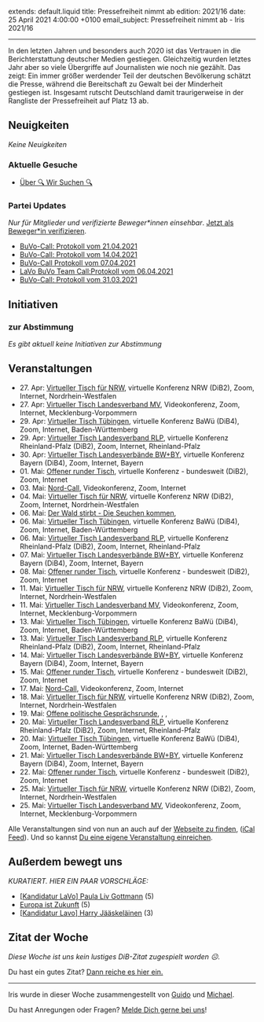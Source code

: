 
extends: default.liquid
title: Pressefreiheit nimmt ab
edition: 2021/16
date: 25 April 2021 4:00:00 +0100
email_subject: Pressefreiheit nimmt ab - Iris 2021/16

---
In den letzten Jahren und besonders auch 2020 ist das Vertrauen in die Berichterstattung deutscher Medien gestiegen. Gleichzeitig wurden letztes Jahr aber so viele Übergriffe auf Journalisten wie noch nie gezählt.
Das zeigt: Ein immer größer werdender Teil der deutschen Bevölkerung schätzt die Presse, während die Bereitschaft zu Gewalt bei der Minderheit gestiegen ist. Insgesamt rutscht Deutschland damit traurigerweise in der Rangliste der Pressefreiheit auf Platz 13 ab.

## Neuigkeiten

_Keine Neuigkeiten_

### Aktuelle Gesuche

 - [Über 🔍 Wir Suchen 🔍](https://marktplatz.dib.de/t/ueber-wir-suchen/8837)

### Partei Updates

_Nur für Mitglieder und verifizierte Beweger\*innen einsehbar_. [Jetzt als Beweger\*in verifizieren](https://dib.de/bewegerin-werden/).

 - [BuVo-Call: Protokoll vom 21.04.2021](https://marktplatz.dib.de/t/buvo-call-protokoll-vom-21-04-2021/37797)
 - [BuVo-Call: Protokoll vom 14.04.2021](https://marktplatz.dib.de/t/buvo-call-protokoll-vom-14-04-2021/37747)
 - [BuVo-Call Protokoll vom 07.04.2021](https://marktplatz.dib.de/t/buvo-call-protokoll-vom-07-04-2021/37625)
 - [LaVo BuVo Team Call:Protokoll vom 06.04.2021](https://marktplatz.dib.de/t/lavo-buvo-team-call-protokoll-vom-06-04-2021/37622)
 - [BuVo-Call: Protokoll vom 31.03.2021](https://marktplatz.dib.de/t/buvo-call-protokoll-vom-31-03-2021/37602)

## Initiativen

### zur Abstimmung
_Es gibt aktuell keine Initiativen zur Abstimmung_

## Veranstaltungen

 - 27.&nbsp;Apr: [Virtueller Tisch für NRW](https://dib.de/veranstaltungen/virtueller-tisch-landesverbaende-bwby-2021-04-27/), virtuelle Konferenz NRW (DiB2), Zoom, Internet, Nordrhein-Westfalen
 - 27.&nbsp;Apr: [Virtueller Tisch Landesverband MV](https://dib.de/veranstaltungen/mv-call-2021-04-27/), Videokonferenz, Zoom, Internet, Mecklenburg-Vorpommern
 - 29.&nbsp;Apr: [Virtueller Tisch Tübingen](https://dib.de/veranstaltungen/virtueller-tisch-tuebingen-2021-04-29/), virtuelle Konferenz BaWü (DiB4), Zoom, Internet, Baden-Württemberg
 - 29.&nbsp;Apr: [Virtueller Tisch Landesverband RLP](https://dib.de/veranstaltungen/virtueller-tisch-landesverband-rlp-2021-04-29/), virtuelle Konferenz Rheinland-Pfalz (DiB2), Zoom, Internet, Rheinland-Pfalz
 - 30.&nbsp;Apr: [Virtueller Tisch Landesverbände BW+BY](https://dib.de/veranstaltungen/virtueller-tisch-landesverbaende-bwby-2-2021-04-30/), virtuelle Konferenz Bayern (DiB4), Zoom, Internet, Bayern
 - 01.&nbsp;Mai: [Offener runder Tisch](https://dib.de/veranstaltungen/offener-runder-tisch-2021-05-01/), virtuelle Konferenz - bundesweit (DiB2), Zoom, Internet
 - 03.&nbsp;Mai: [Nord-Call](https://dib.de/veranstaltungen/nord-call-2021-05-03/), Videokonferenz, Zoom, Internet
 - 04.&nbsp;Mai: [Virtueller Tisch für NRW](https://dib.de/veranstaltungen/virtueller-tisch-landesverbaende-bwby-2021-05-04/), virtuelle Konferenz NRW (DiB2), Zoom, Internet, Nordrhein-Westfalen
 - 06.&nbsp;Mai: [Der Wald stirbt - Die Seuchen kommen](https://dib.de/veranstaltungen/der-wald-stirbt-die-seuchen-kommen/), 
 - 06.&nbsp;Mai: [Virtueller Tisch Tübingen](https://dib.de/veranstaltungen/virtueller-tisch-tuebingen-2021-05-06/), virtuelle Konferenz BaWü (DiB4), Zoom, Internet, Baden-Württemberg
 - 06.&nbsp;Mai: [Virtueller Tisch Landesverband RLP](https://dib.de/veranstaltungen/virtueller-tisch-landesverband-rlp-2021-05-06/), virtuelle Konferenz Rheinland-Pfalz (DiB2), Zoom, Internet, Rheinland-Pfalz
 - 07.&nbsp;Mai: [Virtueller Tisch Landesverbände BW+BY](https://dib.de/veranstaltungen/virtueller-tisch-landesverbaende-bwby-2-2021-05-07/), virtuelle Konferenz Bayern (DiB4), Zoom, Internet, Bayern
 - 08.&nbsp;Mai: [Offener runder Tisch](https://dib.de/veranstaltungen/offener-runder-tisch-2021-05-08/), virtuelle Konferenz - bundesweit (DiB2), Zoom, Internet
 - 11.&nbsp;Mai: [Virtueller Tisch für NRW](https://dib.de/veranstaltungen/virtueller-tisch-landesverbaende-bwby-2021-05-11/), virtuelle Konferenz NRW (DiB2), Zoom, Internet, Nordrhein-Westfalen
 - 11.&nbsp;Mai: [Virtueller Tisch Landesverband MV](https://dib.de/veranstaltungen/mv-call-2021-05-11/), Videokonferenz, Zoom, Internet, Mecklenburg-Vorpommern
 - 13.&nbsp;Mai: [Virtueller Tisch Tübingen](https://dib.de/veranstaltungen/virtueller-tisch-tuebingen-2021-05-13/), virtuelle Konferenz BaWü (DiB4), Zoom, Internet, Baden-Württemberg
 - 13.&nbsp;Mai: [Virtueller Tisch Landesverband RLP](https://dib.de/veranstaltungen/virtueller-tisch-landesverband-rlp-2021-05-13/), virtuelle Konferenz Rheinland-Pfalz (DiB2), Zoom, Internet, Rheinland-Pfalz
 - 14.&nbsp;Mai: [Virtueller Tisch Landesverbände BW+BY](https://dib.de/veranstaltungen/virtueller-tisch-landesverbaende-bwby-2-2021-05-14/), virtuelle Konferenz Bayern (DiB4), Zoom, Internet, Bayern
 - 15.&nbsp;Mai: [Offener runder Tisch](https://dib.de/veranstaltungen/offener-runder-tisch-2021-05-15/), virtuelle Konferenz - bundesweit (DiB2), Zoom, Internet
 - 17.&nbsp;Mai: [Nord-Call](https://dib.de/veranstaltungen/nord-call-2021-05-17/), Videokonferenz, Zoom, Internet
 - 18.&nbsp;Mai: [Virtueller Tisch für NRW](https://dib.de/veranstaltungen/virtueller-tisch-landesverbaende-bwby-2021-05-18/), virtuelle Konferenz NRW (DiB2), Zoom, Internet, Nordrhein-Westfalen
 - 19.&nbsp;Mai: [Offene politische Gesprächsrunde](https://dib.de/veranstaltungen/offene-politische-gespraechsrunde-2021-05-19/), , , 
 - 20.&nbsp;Mai: [Virtueller Tisch Landesverband RLP](https://dib.de/veranstaltungen/virtueller-tisch-landesverband-rlp-2021-05-20/), virtuelle Konferenz Rheinland-Pfalz (DiB2), Zoom, Internet, Rheinland-Pfalz
 - 20.&nbsp;Mai: [Virtueller Tisch Tübingen](https://dib.de/veranstaltungen/virtueller-tisch-tuebingen-2021-05-20/), virtuelle Konferenz BaWü (DiB4), Zoom, Internet, Baden-Württemberg
 - 21.&nbsp;Mai: [Virtueller Tisch Landesverbände BW+BY](https://dib.de/veranstaltungen/virtueller-tisch-landesverbaende-bwby-2-2021-05-21/), virtuelle Konferenz Bayern (DiB4), Zoom, Internet, Bayern
 - 22.&nbsp;Mai: [Offener runder Tisch](https://dib.de/veranstaltungen/offener-runder-tisch-2021-05-22/), virtuelle Konferenz - bundesweit (DiB2), Zoom, Internet
 - 25.&nbsp;Mai: [Virtueller Tisch für NRW](https://dib.de/veranstaltungen/virtueller-tisch-landesverbaende-bwby-2021-05-25/), virtuelle Konferenz NRW (DiB2), Zoom, Internet, Nordrhein-Westfalen
 - 25.&nbsp;Mai: [Virtueller Tisch Landesverband MV](https://dib.de/veranstaltungen/mv-call-2021-05-25/), Videokonferenz, Zoom, Internet, Mecklenburg-Vorpommern


Alle Veranstaltungen sind von nun an auch auf der [Webseite zu finden](https://dib.de/veranstaltungen/), ([iCal Feed](https://dib.de/?ical=1)). Und so kannst [Du eine eigene Veranstaltung einreichen](https://marktplatz.dib.de/t/eine-veranstaltung-auf-der-webseite-einreichen/21379).


## Außerdem bewegt uns

_KURATIERT. HIER EIN PAAR VORSCHLÄGE:_
 - [[Kandidatur LaVo] Paula Liv Gottmann](https://marktplatz.dib.de/t/kandidatur-lavo-paula-liv-gottmann/37770) (5)
 - [Europa ist Zukunft](https://marktplatz.dib.de/t/europa-ist-zukunft/37743) (5)
 - [[Kandidatur Lavo] Harry Jääskeläinen](https://marktplatz.dib.de/t/kandidatur-lavo-harry-jaeaeskelaeinen/37738) (3)


## Zitat der Woche
_Diese Woche ist uns kein lustiges DiB-Zitat zugespielt worden ☹._

Du hast ein gutes Zitat? [Dann reiche es hier ein.](https://marktplatz.dib.de/t/fortsetzung-lustige-dib-zitate/24431)


---

Iris wurde in dieser Woche zusammengestellt von [Guido](https://marktplatz.dib.de/u/Guido/) und [Michael](https://marktplatz.dib.de/u/MichaelVoss/).

Du hast Anregungen oder Fragen? [Melde Dich gerne bei uns](https://marktplatz.dib.de/t/neu-iris-die-woechtliche-zusammenfasssung-zum-sonntagsbrunch/10990)!


